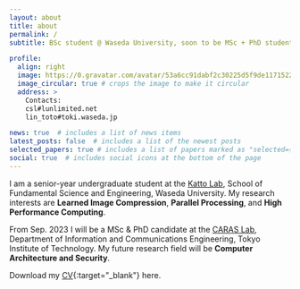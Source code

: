 ```yaml
---
layout: about
title: about
permalink: /
subtitle: BSc student @ Waseda University, soon to be MSc + PhD student @ Tokyo Institute of Technology

profile:
  align: right
  image: https://0.gravatar.com/avatar/53a6cc91dabf2c30225d5f9de1171522beeb6aaa6110a5533a5170868bc62479?size=512
  image_circular: true # crops the image to make it circular
  address: >
    Contacts:
    csl#lunlimited.net
    lin_toto#toki.waseda.jp

news: true  # includes a list of news items
latest_posts: false  # includes a list of the newest posts
selected_papers: true # includes a list of papers marked as "selected={true}"
social: true  # includes social icons at the bottom of the page
---
```


I am a senior-year undergraduate student at the [Katto Lab](https://www.katto.comm.waseda.ac.jp/), School of Fundamental Science and Engineering, Waseda University. My research interests are **Learned Image Compression**, **Parallel Processing**, and **High Performance Computing**. 

From Sep. 2023 I will be a MSc & PhD candidate at the [CARAS Lab](https://titech-caras.github.io/), Department of Information and Communications Engineering, Tokyo Institute of Technology. My future research field will be **Computer Architecture and Security**.

Download my [CV](cv.pdf){:target="_blank"} here.
